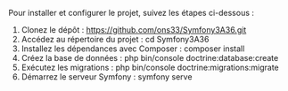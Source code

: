 
Pour installer et configurer le projet, suivez les étapes ci-dessous :

1. Clonez le dépôt :
https://github.com/ons33/Symfony3A36.git
2. Accédez au répertoire du projet :
   cd Symfony3A36
3. Installez les dépendances avec Composer :
composer install
4. Créez la base de données :
php bin/console doctrine:database:create
5. Exécutez les migrations :
   php bin/console doctrine:migrations:migrate
6. Démarrez le serveur Symfony :
   symfony serve

